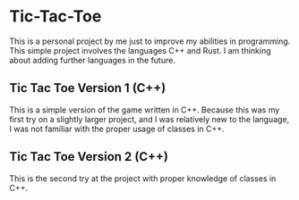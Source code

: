 # Tic-Tac-Toe
 
This is a personal project by me just to improve my abilities in programming. This simple project involves the languages C++ and Rust. I am thinking about adding further languages in the future.

## Tic Tac Toe Version 1 (C++)

This is a simple version of the game written in C++. Because this was my first try on a slightly larger project, and I was relatively new to the language, I was not familiar with the proper usage of classes in C++.

## Tic Tac Toe Version 2 (C++)

This is the second try at the project with proper knowledge of classes in C++.
